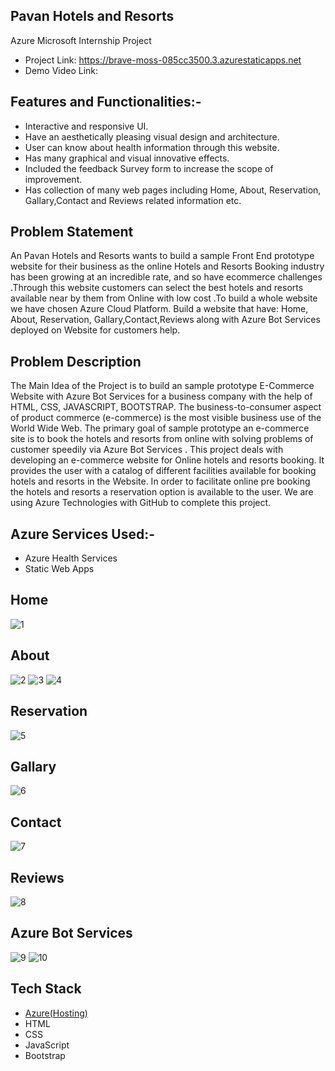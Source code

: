 ## Pavan Hotels and Resorts
Azure Microsoft Internship Project
- Project Link: https://brave-moss-085cc3500.3.azurestaticapps.net
- Demo Video Link: 

## Features and Functionalities:-
- Interactive and responsive UI.
- Have an aesthetically pleasing visual design and architecture.
- User can know about health information through this website.
- Has many graphical and visual innovative effects.
- Included the feedback Survey form to increase the scope of improvement.
- Has collection of many web pages including Home, About, Reservation, Gallary,Contact and Reviews related information etc.
## Problem Statement
An Pavan Hotels and Resorts wants to build a sample Front End prototype website for their business as the online Hotels and Resorts Booking industry has been growing at an incredible rate, and so have ecommerce challenges .Through this website customers can select the best hotels and resorts available near by them from Online with low cost .To build a whole website we have chosen Azure Cloud Platform. Build a website that have: Home, About, Reservation, Gallary,Contact,Reviews along with Azure Bot Services deployed on Website for customers help.
## Problem Description
The Main Idea of the Project is to build an sample prototype E-Commerce Website with Azure Bot Services for a business company with the help of HTML, CSS, JAVASCRIPT, BOOTSTRAP. The business-to-consumer aspect of product commerce (e-commerce) is the most visible business use of the World Wide Web. The primary goal of sample prototype an e-commerce site is to book the hotels and resorts from online with solving problems of customer speedily via Azure Bot Services . This project deals with developing an e-commerce website for Online hotels and resorts booking. It provides the user with a catalog of different facilities available for booking hotels and resorts in the Website. In order to facilitate online pre booking the hotels and resorts a reservation option is available to the user. We are using Azure Technologies with GitHub to complete this project.
## Azure Services Used:-
- Azure Health Services
- Static Web Apps
## Home
![1](https://github.com/KavaliPavanKumarK/Hotel-Booking/assets/127026180/c2a685ef-aa9b-41b5-a9a8-e311d209e6cf)
## About
![2](https://github.com/KavaliPavanKumarK/Hotel-Booking/assets/127026180/c5726a51-d279-44c1-984b-dabae009c4d9)
![3](https://github.com/KavaliPavanKumarK/Hotel-Booking/assets/127026180/03620171-8cc6-4b73-a181-8769849e8164)
![4](https://github.com/KavaliPavanKumarK/Hotel-Booking/assets/127026180/d9254a78-bfa6-4c84-b467-1785023ce68c)
## Reservation
![5](https://github.com/KavaliPavanKumarK/Hotel-Booking/assets/127026180/9bf61add-13bb-446c-87a7-0ac68ac4f02e)
## Gallary
![6](https://github.com/KavaliPavanKumarK/Hotel-Booking/assets/127026180/47c0424f-9419-4494-abd4-b63c282c4c58)
## Contact
![7](https://github.com/KavaliPavanKumarK/Hotel-Booking/assets/127026180/1a675506-8103-4852-92b8-bc065d86f2a5)
## Reviews
![8](https://github.com/KavaliPavanKumarK/Hotel-Booking/assets/127026180/d5f616b6-65cb-4abf-a8cd-ba7a5b40666b)
## Azure Bot Services
![9](https://github.com/KavaliPavanKumarK/Hotel-Booking/assets/127026180/e4274e67-98e3-4658-9998-54f05f18125f)
![10](https://github.com/KavaliPavanKumarK/Hotel-Booking/assets/127026180/b2d8e91d-88cb-4d7b-95df-23c29a5955c3)
## Tech Stack 

- [Azure(Hosting)](https://azure.microsoft.com/en-in/features/azure-portal/)
- HTML
- CSS
- JavaScript
- Bootstrap
